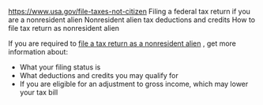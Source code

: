 

https://www.usa.gov/file-taxes-not-citizen
Filing a federal tax return if you are a nonresident alien
Nonresident alien tax deductions and credits
How to file tax return as nonresident alien

If you are required to
[file a tax return as a nonresident alien](https://www.irs.gov/individuals/international-taxpayers/nonresident-alien-figuring-your-tax)
, get more information about:

* What your filing status is
* What deductions and credits you may qualify for
* If you are eligible for an adjustment to gross income, which may lower your tax bill
